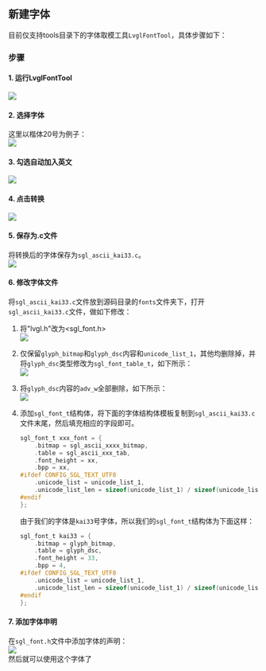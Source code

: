 ## 新建字体
目前仅支持tools目录下的字体取模工具`LvglFontTool`，具体步骤如下：
### 步骤
#### 1. 运行LvglFontTool

![](imgs/font/font-1.jpg)

#### 2. 选择字体
这里以楷体20号为例子：   
![](imgs/font/font-2.jpg)

#### 3. 勾选自动加入英文
![](imgs/font/font-3.jpg)

#### 4. 点击转换
![](imgs/font/font-4.png)

#### 5. 保存为.c文件
将转换后的字体保存为`sgl_ascii_kai33.c`。   
![](imgs/font/font-5.jpg)

#### 6. 修改字体文件
将`sgl_ascii_kai33.c`文件放到源码目录的`fonts`文件夹下，打开`sgl_ascii_kai33.c`文件，做如下修改：   
1. 将"lvgl.h"改为<sgl_font.h>     
![](imgs/font/font-6.jpg)

2. 仅保留`glyph_bitmap`和`glyph_dsc`内容和`unicode_list_1`，其他均删除掉，并将`glyph_dsc`类型修改为`sgl_font_table_t`，如下所示：   
![](imgs/font/font-7.jpg)
3. 将`glyph_dsc`内容的`adv_w`全部删除，如下所示：   
![](imgs/font/font-8.jpg)

4. 添加`sgl_font_t`结构体，将下面的字体结构体模板复制到`sgl_ascii_kai33.c`文件末尾，然后填充相应的字段即可。
    ```c
    sgl_font_t xxx_font = {
        .bitmap = sgl_ascii_xxxx_bitmap,
        .table = sgl_ascii_xxx_tab,
        .font_height = xx,
        .bpp = xx,
    #ifdef CONFIG_SGL_TEXT_UTF8
        .unicode_list = unicode_list_1,
        .unicode_list_len = sizeof(unicode_list_1) / sizeof(unicode_list_1[0])
    #endif        
    };
    ```
    由于我们的字体是`kai33`号字体，所以我们的`sgl_font_t`结构体为下面这样：
    ```c
    sgl_font_t kai33 = {
        .bitmap = glyph_bitmap,
        .table = glyph_dsc,
        .font_height = 33,
        .bpp = 4,
    #ifdef CONFIG_SGL_TEXT_UTF8
        .unicode_list = unicode_list_1,
        .unicode_list_len = sizeof(unicode_list_1) / sizeof(unicode_list_1[0])
    #endif        
    };
    ```
#### 7. 添加字体申明
在`sgl_font.h`文件中添加字体的声明：   
![](imgs/font/font-9.jpg)   
然后就可以使用这个字体了
